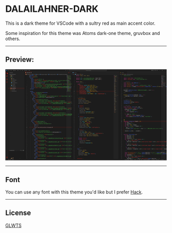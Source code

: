 # DALAILAHNER-DARK

This is a dark theme for VSCode with a sultry red as main accent color.

Some inspiration for this theme was Atoms dark-one theme, gruvbox and others.

---

## Preview:

![dalailahner-dark theme in VSCode](https://raw.githubusercontent.com/dalailahner/dalailahner-dark/main/screenshot.png)

---

## Font

You can use any font with this theme you'd like but I prefer [Hack](https://sourcefoundry.org/hack/).

---

## License

[GLWTS](https://github.com/dalailahner/dalailahner-dark/blob/main/LICENSE)
